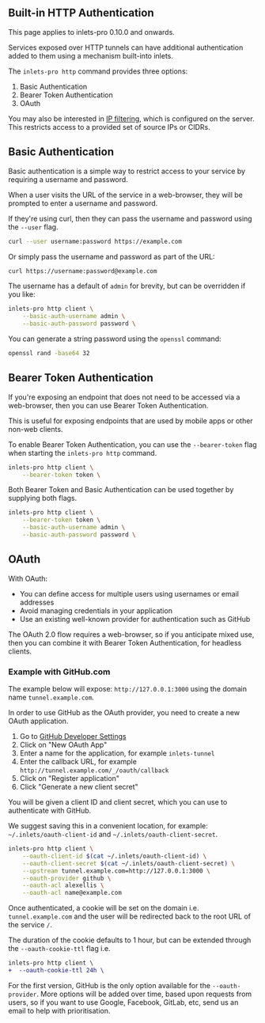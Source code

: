 ## Built-in HTTP Authentication

This page applies to inlets-pro 0.10.0 and onwards.

Services exposed over HTTP tunnels can have additional authentication added to them using a mechanism built-into inlets.

The `inlets-pro http` command provides three options:

1. Basic Authentication
2. Bearer Token Authentication
3. OAuth

You may also be interested in [IP filtering](/tutorial/ip-filtering), which is configured on the server. This restricts access to a provided set of source IPs or CIDRs. 

## Basic Authentication

Basic authentication is a simple way to restrict access to your service by requiring a username and password.

When a user visits the URL of the service in a web-browser, they will be prompted to enter a username and password.

If they're using curl, then they can pass the username and password using the `--user` flag.

```bash
curl --user username:password https://example.com
```

Or simply pass the username and password as part of the URL:

```bash
curl https://username:password@example.com
```

The username has a default of `admin` for brevity, but can be overridden if you like:

```bash
inlets-pro http client \
    --basic-auth-username admin \
    --basic-auth-password password \
```

You can generate a string password using the `openssl` command:

```bash
openssl rand -base64 32
```

## Bearer Token Authentication

If you're exposing an endpoint that does not need to be accessed via a web-browser, then you can use Bearer Token Authentication.

This is useful for exposing endpoints that are used by mobile apps or other non-web clients.

To enable Bearer Token Authentication, you can use the `--bearer-token` flag when starting the `inlets-pro http` command.

```bash
inlets-pro http client \
    --bearer-token token \
```

Both Bearer Token and Basic Authentication can be used together by supplying both flags.

```bash
inlets-pro http client \
    --bearer-token token \
    --basic-auth-username admin \
    --basic-auth-password password \
```

## OAuth

With OAuth:

* You can define access for multiple users using usernames or email addresses
* Avoid managing credentials in your application
* Use an existing well-known provider for authentication such as GitHub

The OAuth 2.0 flow requires a web-browser, so if you anticipate mixed use, then you can combine it with Bearer Token Authentication, for headless clients.

### Example with GitHub.com

The example below will expose: `http://127.0.0.1:3000` using the domain name `tunnel.example.com`.

In order to use GitHub as the OAuth provider, you need to create a new OAuth application.

1. Go to [GitHub Developer Settings](https://github.com/settings/developers)
2. Click on "New OAuth App"
3. Enter a name for the application, for example `inlets-tunnel`
4. Enter the callback URL, for example `http://tunnel.example.com/_/oauth/callback`
5. Click on "Register application"
6. Click "Generate a new client secret"

You will be given a client ID and client secret, which you can use to authenticate with GitHub.

We suggest saving this in a convenient location, for example: `~/.inlets/oauth-client-id` and `~/.inlets/oauth-client-secret`.

```bash
inlets-pro http client \
    --oauth-client-id $(cat ~/.inlets/oauth-client-id) \
    --oauth-client-secret $(cat ~/.inlets/oauth-client-secret) \
    --upstream tunnel.example.com=http://127.0.0.1:3000 \
    --oauth-provider github \
    --oauth-acl alexellis \
    --oauth-acl name@example.com
```

Once authenticated, a cookie will be set on the domain i.e. `tunnel.example.com` and the user will be redirected back to the root URL of the service `/`.

The duration of the cookie defaults to 1 hour, but can be extended through the `--oauth-cookie-ttl` flag i.e.

```diff
inlets-pro http client \
+  --oauth-cookie-ttl 24h \
```

For the first version, GitHub is the only option available for the `--oauth-provider`. More options will be added over time, based upon requests from users, so if you want to use Google, Facebook, GitLab, etc, send us an email to help with prioritisation.


